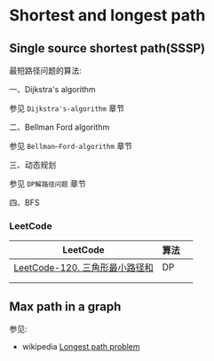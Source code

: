 # Shortest and longest path 

## Single source shortest path(SSSP)

最短路径问题的算法:

一、Dijkstra's algorithm

参见 `Dijkstra's-algorithm` 章节

二、Bellman Ford algorithm

参见 `Bellman–Ford-algorithm` 章节

三、动态规划

参见 `DP解路径问题` 章节

四、BFS



### LeetCode

| LeetCode                                                     | 算法 |      |
| ------------------------------------------------------------ | ---- | ---- |
| [LeetCode-120. 三角形最小路径和](https://leetcode.cn/problems/triangle/) | DP   |      |
|                                                              |      |      |
|                                                              |      |      |





## Max path in a graph

参见: 

- wikipedia [Longest path problem](https://en.wikipedia.org/wiki/Longest_path_problem)